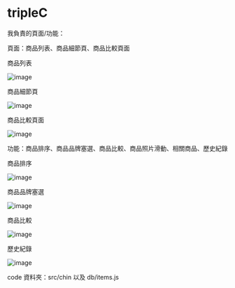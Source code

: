 # tripleC

我負責的頁面/功能：

頁面：商品列表、商品細節頁、商品比較頁面

商品列表

![image](https://github.com/ChinShian/ccc/blob/master/public/chin-img/%E5%95%86%E5%93%81%E5%88%97%E8%A1%A8.PNG)

商品細節頁

![image](https://github.com/ChinShian/ccc/blob/master/public/chin-img/%E5%95%86%E5%93%81%E7%B4%B0%E7%AF%80%E9%A0%81.PNG)

商品比較頁面

![image](https://github.com/ChinShian/ccc/blob/master/public/chin-img/%E5%95%86%E5%93%81%E6%AF%94%E8%BC%83%E9%A0%81%E9%9D%A2.png)

功能：商品排序、商品品牌塞選、商品比較、商品照片滑動、相關商品、歷史紀錄

商品排序

![image](https://github.com/ChinShian/ccc/blob/master/public/chin-img/%E5%95%86%E5%93%81%E6%8E%92%E5%BA%8F.PNG)

商品品牌塞選

![image](https://github.com/ChinShian/ccc/blob/master/public/chin-img/%E5%95%86%E5%93%81%E5%93%81%E7%89%8C%E5%A1%9E%E9%81%B8.PNG)

商品比較

![image](https://github.com/ChinShian/ccc/blob/master/public/chin-img/%E5%95%86%E5%93%81%E6%AF%94%E8%BC%83%E5%9B%9B%E5%80%8B.png)

歷史紀錄

![image](https://github.com/ChinShian/ccc/blob/master/public/chin-img/%E6%AD%B7%E5%8F%B2%E7%B4%80%E9%8C%84.png)

code 資料夾：src/chin 以及 db/items.js
